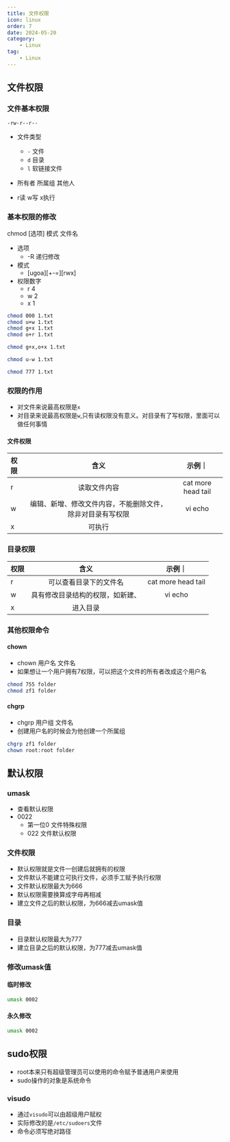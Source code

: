 ```yaml
---
title: 文件权限
icon: linux
order: 7
date: 2024-05-20
category:
    - Linux
tag:
    - Linux
---
```


## 文件权限

### 文件基本权限

`-rw-r--r--`

- 文件类型
  - `-` 文件
  - `d` 目录
  - `l` 软链接文件

- 所有者 所属组 其他人
- r读 w写 x执行

### 基本权限的修改

chmod [选项] 模式 文件名

- 选项
  - -R 递归修改
- 模式
  - [ugoa][+-=][rwx]
- 权限数字
  - r 4
  - w 2
  - x 1

```bash
chmod 000 1.txt
chmod u+w 1.txt
chmod g+x 1.txt
chmod o+r 1.txt

chmod g+x,o+x 1.txt

chmod u-w 1.txt

chmod 777 1.txt
```

### 权限的作用

- 对文件来说最高权限是`x`
- 对目录来说最高权限是`w`,只有读权限没有意义。对目录有了写权限，里面可以做任何事情

#### 文件权限

| 权限 |       含义       | 示例｜  |
| :----- | :--------------: | :-----: |
| r     | 读取文件内容 | cat more head tail   |
| w     | 编辑、新增、修改文件内容，不能删除文件，除非对目录有写权限 |  vi echo    |
| x     | 可执行 |       |

### 目录权限

| 权限 |       含义       | 示例｜  |
| :----- | :--------------: | :-----: |
| r     | 可以查看目录下的文件名 |   cat more head tail    |
| w     | 具有修改目录结构的权限，如新建、 |  vi echo    |
| x     | 进入目录 |       |

### 其他权限命令

#### chown

- chown 用户名 文件名
- 如果想让一个用户拥有7权限，可以把这个文件的所有者改成这个用户名

```bash
chmod 755 folder
chmod zf1 folder
```

#### chgrp

- chgrp 用户组 文件名
- 创建用户名的时候会为他创建一个所属组

```bash
chgrp zf1 folder
chown root:root folder
```

## 默认权限

### umask

- 查看默认权限
- 0022
  - 第一位0 文件特殊权限
  - 022 文件默认权限

### 文件权限

- 默认权限就是文件一创建后就拥有的权限
- 文件默认不能建立可执行文件，必须手工赋予执行权限
- 文件默认权限最大为666
- 默认权限需要换算成字母再相减
- 建立文件之后的默认权限，为666减去umask值

### 目录

- 目录默认权限最大为777
- 建立目录之后的默认权限，为777减去umask值

### 修改umask值

#### 临时修改

```bash
umask 0002
```

#### 永久修改

```bash
umask 0002
```

## sudo权限

- root本来只有超级管理员可以使用的命令赋予普通用户来使用
- sudo操作的对象是系统命令

### visudo

- 通过`visudo`可以由超级用户赋权
- 实际修改的是`/etc/sudoers`文件
- 命令必须写绝对路径
